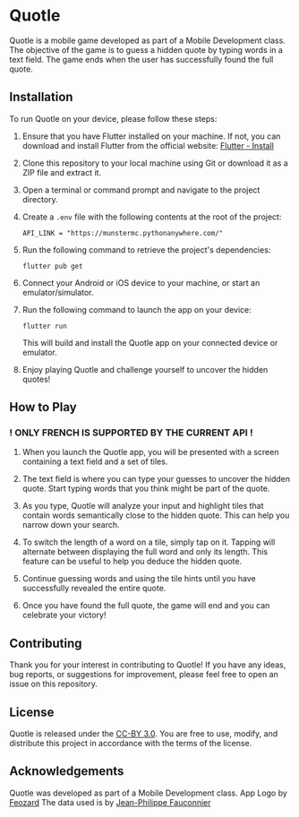# Quotle

Quotle is a mobile game developed as part of a Mobile Development class. The objective of the game is to guess a hidden quote by typing words in a text field. The game ends when the user has successfully found the full quote.

## Installation

To run Quotle on your device, please follow these steps:

1. Ensure that you have Flutter installed on your machine. If not, you can download and install Flutter from the official website: [Flutter - Install](https://docs.flutter.dev/get-started/install)

2. Clone this repository to your local machine using Git or download it as a ZIP file and extract it.

3. Open a terminal or command prompt and navigate to the project directory.

4. Create a `.env` file with the following contents at the root of the project:

    ```env
    API_LINK = "https://munstermc.pythonanywhere.com/"
    ```
  

5. Run the following command to retrieve the project's dependencies:

   ```shell
   flutter pub get
   ```

6. Connect your Android or iOS device to your machine, or start an emulator/simulator.

7. Run the following command to launch the app on your device:

   ```shell
   flutter run
   ```

   This will build and install the Quotle app on your connected device or emulator.

7. Enjoy playing Quotle and challenge yourself to uncover the hidden quotes!

## How to Play

### ! ONLY FRENCH IS SUPPORTED BY THE CURRENT API !

1. When you launch the Quotle app, you will be presented with a screen containing a text field and a set of tiles.

2. The text field is where you can type your guesses to uncover the hidden quote. Start typing words that you think might be part of the quote.

3. As you type, Quotle will analyze your input and highlight tiles that contain words semantically close to the hidden quote. This can help you narrow down your search.

4. To switch the length of a word on a tile, simply tap on it. Tapping will alternate between displaying the full word and only its length. This feature can be useful to help you deduce the hidden quote.

5. Continue guessing words and using the tile hints until you have successfully revealed the entire quote.

6. Once you have found the full quote, the game will end and you can celebrate your victory!

## Contributing

Thank you for your interest in contributing to Quotle! If you have any ideas, bug reports, or suggestions for improvement, please feel free to open an issue on this repository.

## License

Quotle is released under the [CC-BY 3.0](https://creativecommons.org/licenses/by/3.0/legalcode). You are free to use, modify, and distribute this project in accordance with the terms of the license.

## Acknowledgements

Quotle was developed as part of a Mobile Development class.
App Logo by [Feozard](https://github.com/Feozard)
The data used is by [Jean-Philippe Fauconnier](https://fauconnier.github.io/#data)
